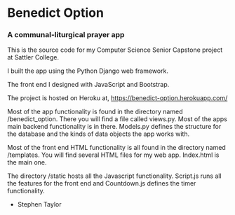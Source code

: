 # Benedict Option

### A communal-liturgical prayer app

This is the source code for my Computer Science Senior Capstone project at Sattler College.

I built the app using the Python Django web framework. 

The front end I designed with JavaScript and Bootstrap.

The project is hosted on Heroku at, 
https://benedict-option.herokuapp.com/

Most of the app functionality is found in the directory named /benedict_option. There you will find a file called views.py. Most of the apps
main backend functionality is in there. Models.py defines the structure for the database and the kinds of data objects the app works with. 

Most of the front end HTML functionality is all found in the directory named /templates. You will find several HTML files for my web app. Index.html is the main one.

The directory /static hosts all the Javascript functionality. Script.js runs all the features for the front end and Countdown.js defines the timer functionality. 


- Stephen Taylor

